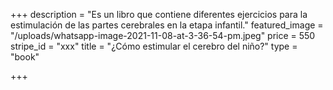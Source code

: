 +++
description = "Es un libro que contiene diferentes ejercicios para la estimulación de las partes cerebrales en la etapa infantil."
featured_image = "/uploads/whatsapp-image-2021-11-08-at-3-36-54-pm.jpeg"
price = 550
stripe_id = "xxx"
title = "¿Cómo estimular el cerebro del niño?"
type = "book"

+++
